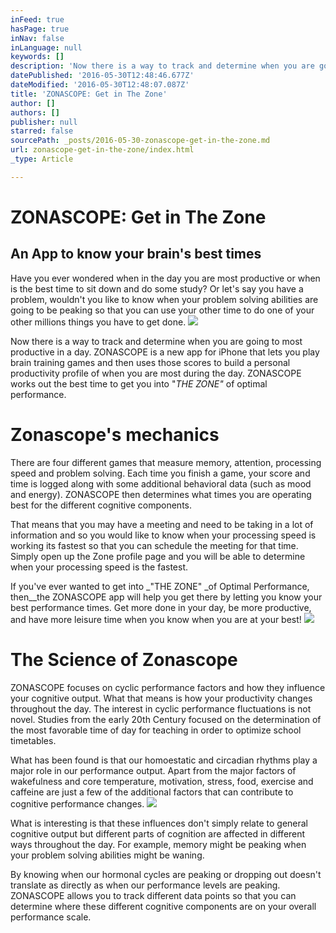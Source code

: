 ```yaml
---
inFeed: true
hasPage: true
inNav: false
inLanguage: null
keywords: []
description: 'Now there is a way to track and determine when you are going to most productive in a day. ZONASCOPE is a new app for iPhone that lets you play brain training games and then uses those scores to build a personal productivity profile of when you are most during the day. ZONASCOPE works out the best time to get you into "THE ZONE" of optimal performance.'
datePublished: '2016-05-30T12:48:46.677Z'
dateModified: '2016-05-30T12:48:07.087Z'
title: 'ZONASCOPE: Get in The Zone'
author: []
authors: []
publisher: null
starred: false
sourcePath: _posts/2016-05-30-zonascope-get-in-the-zone.md
url: zonascope-get-in-the-zone/index.html
_type: Article

---
```

# ZONASCOPE: Get in The Zone

## An App to know your brain's best times

Have you ever wondered when in the day you are most productive or when is the best time to sit down and do some study? Or let's say you have a problem, wouldn't you like to know when your problem solving abilities are going to be peaking so that you can use your other time to do one of your other millions things you have to get done.
![](https://the-grid-user-content.s3-us-west-2.amazonaws.com/80ec58ec-2c23-49c1-b047-c227e466e515.jpg)

Now there is a way to track and determine when you are going to most productive in a day. ZONASCOPE is a new app for iPhone that lets you play brain training games and then uses those scores to build a personal productivity profile of when you are most during the day. ZONASCOPE works out the best time to get you into "_THE ZONE"_ of optimal performance.

# Zonascope's mechanics

There are four different games that measure memory, attention, processing speed and problem solving. Each time you finish a game, your score and time is logged along with some additional behavioral data (such as mood and energy). ZONASCOPE then determines what times you are operating best for the different cognitive components. 

That means that you may have a meeting and need to be taking in a lot of information and so you would like to know when your processing speed is working its fastest so that you can schedule the meeting for that time. Simply open up the Zone profile page and you will be able to determine when your processing speed is the fastest.

If you've ever wanted to get into _"THE ZONE" _of Optimal Performance, then__the ZONASCOPE app will help you get there by letting you know your best performance times. Get more done in your day, be more productive, and have more leisure time when you know when you are at your best!
![](https://the-grid-user-content.s3-us-west-2.amazonaws.com/7823c272-f0af-4ce6-abfe-b94b06ed3f37.jpg)

# The Science of Zonascope

ZONASCOPE focuses on cyclic performance factors and how they influence your cognitive output. What that means is how your productivity changes throughout the day. The interest in cyclic performance fluctuations is not novel. Studies from the early 20th Century focused on the determination of the most favorable time of day for teaching in order to optimize school timetables. 

What has been found is that our homoestatic and circadian rhythms play a major role in our performance output. Apart from the major factors of wakefulness and core temperature, motivation, stress, food, exercise and caffeine are just a few of the additional factors that can contribute to cognitive performance changes. ![](https://the-grid-user-content.s3-us-west-2.amazonaws.com/db4e782e-d454-4a4e-b4ad-c0948793d4c3.jpg)

What is interesting is that these influences don't simply relate to general cognitive output but different parts of cognition are affected in different ways throughout the day. For example, memory might be peaking when your problem solving abilities might be waning.

By knowing when our hormonal cycles are peaking or dropping
out doesn't translate as directly as when our performance levels are peaking.
ZONASCOPE allows you to track different data points so that you can
determine where these different cognitive components are on your overall
performance scale.